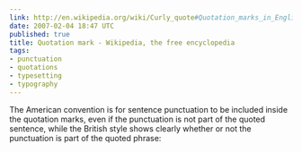 ```yaml
---
link: http://en.wikipedia.org/wiki/Curly_quote#Quotation_marks_in_English
date: 2007-02-04 18:47 UTC
published: true
title: Quotation mark - Wikipedia, the free encyclopedia
tags:
- punctuation
- quotations
- typesetting
- typography
---
```


The American convention is for sentence punctuation to be included inside the quotation marks, even if the punctuation is not part of the quoted sentence, while the British style shows clearly whether or not the punctuation is part of the quoted phrase:

